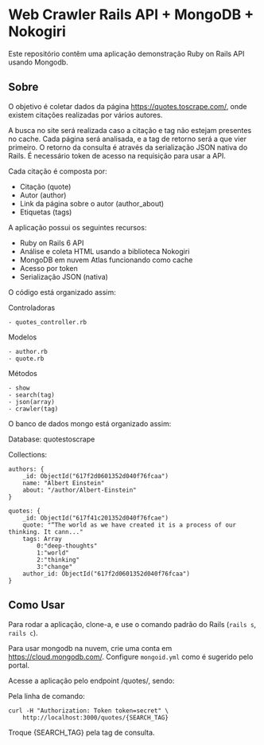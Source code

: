 # Web Crawler Rails API + MongoDB + Nokogiri

Este repositório contêm uma aplicação demonstração Ruby on Rails API usando Mongodb.

## Sobre

O objetivo é coletar dados da página https://quotes.toscrape.com/, onde existem
citações realizadas por vários autores.

A busca no site será realizada caso a citação e tag não estejam presentes no cache.
Cada página será analisada, e a tag de retorno será a que vier primeiro.
O retorno da consulta é através da serialização JSON nativa do Rails.
É necessário token de acesso na requisição para usar a API.

Cada citação é composta por:

- Citação (quote)
- Autor (author)
- Link da página sobre o autor (author_about)
- Etiquetas (tags)

A aplicação possui os seguintes recursos:

- Ruby on Rails 6 API
- Análise e coleta HTML usando a biblioteca Nokogiri
- MongoDB em nuvem Atlas funcionando como cache
- Acesso por token
- Serialização JSON (nativa)

O código está organizado assim:

Controladoras

    - quotes_controller.rb

Modelos

    - author.rb
    - quote.rb

Métodos

    - show
    - search(tag)
    - json(array)
    - crawler(tag)

O banco de dados mongo está organizado assim:

Database:  quotestoscrape

Collections:

    authors: {
        _id: ObjectId("617f2d0601352d040f76fcaa")
        name: "Albert Einstein"
        about: "/author/Albert-Einstein"
    }

    quotes: {
        _id: ObjectId("617f41c201352d040f76fcae")
        quote: "“The world as we have created it is a process of our thinking. It cann..."
        tags: Array
            0:"deep-thoughts"
            1:"world"
            2:"thinking"
            3:"change"
        author_id: ObjectId("617f2d0601352d040f76fcaa")
    }

## Como Usar

Para rodar a aplicação, clone-a, e use o comando padrão do Rails (``rails s``,
``rails c``).

Para usar mongodb na nuvem, crie uma conta em https://cloud.mongodb.com/.
Configure `mongoid.yml` como é sugerido pelo portal.

Acesse a aplicação pelo endpoint /quotes/, sendo:

Pela linha de comando:
    
    curl -H "Authorization: Token token=secret" \
        http://localhost:3000/quotes/{SEARCH_TAG}
    
Troque {SEARCH_TAG} pela tag de consulta.
